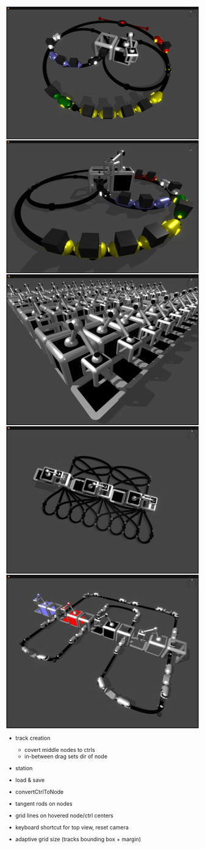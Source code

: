 
![screenshot](img/rts.png)
![screenshot](img/rts06.png)
![screenshot](img/rts07.png)
![screenshot](img/rts08.png)
![screenshot](img/rts09.png)

- track creation
    - covert middle nodes to ctrls
    - in-between drag sets dir of node
   
- station

- load & save
- convertCtrlToNode
- tangent rods on nodes
- grid lines on hovered node/ctrl centers

- keyboard shortcut for top view, reset camera
- adaptive grid size (tracks bounding box + margin)
